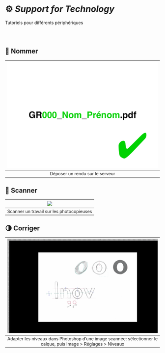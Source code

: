 # ⚙️ *Support for Technology*
  Tutoriels pour différents périphériques
### &nbsp;


## 📄 Nommer

|![](links/Naming.gif) |
|:---:|
| Déposer un rendu sur le serveur           |

## 📠 Scanner

|![](links/Scan.gif) |
|:---:|
| Scanner un travail sur les photocopieuses           |

## 🌗 Corriger

|![](links/Scan_Edit.gif) |
|:---:|
| Adapter les niveaux dans Photoshop d’une image scannée: sélectionner le calque, puis Image > Réglages > Niveaux           |
